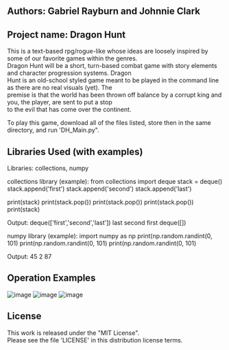 ## Authors: Gabriel Rayburn and Johnnie Clark

## **Project name: Dragon Hunt**
This is a text-based rpg/rogue-like whose ideas are loosely inspired by some of our favorite games within the genres.  
Dragon Hunt will be a short, turn-based combat game with story elements and character progression systems. Dragon  
Hunt is an old-school styled game meant to be played in the command line as there are no real visuals (yet). The  
premise is that the world has been thrown off balance by a corrupt king and you, the player, are sent to put a stop  
to the evil that has come over the continent.  
  
To play this game, download all of the files listed, store then in the same directory, and run 'DH_Main.py".

## Libraries Used (with examples)
Libraries: collections, numpy

collections library (example):
from collections import deque
stack = deque()
stack.append('first')
stack.append('second')
stack.append('last')

print(stack)
print(stack.pop())
print(stack.pop())
print(stack.pop())
print(stack)

Output:
deque(['first','second','last'])
last
second
first
deque([])

numpy library (example):
import numpy as np
print(np.random.randint(0, 101)
print(np.random.randint(0, 101)
print(np.random.randint(0, 101)

Output:
45
2
87

## Operation Examples
![image](https://user-images.githubusercontent.com/56660181/91626176-b1a98d80-e961-11ea-8989-6f6bf419b1c9.png)
![image](https://user-images.githubusercontent.com/56660181/91626191-e1589580-e961-11ea-97a5-a95846fe343d.png)
![image](https://user-images.githubusercontent.com/56660181/91626236-241a6d80-e962-11ea-848a-cec04697e0e8.png)

## License
  
This work is released under the "MIT License".  
Please see the file 'LICENSE' in this distribution license terms.
